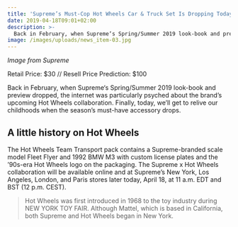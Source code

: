 ```yaml
---
title: 'Supreme’s Must-Cop Hot Wheels Car & Truck Set Is Dropping Today'
date: 2019-04-18T09:01+02:00
description: >-
  Back in February, when Supreme‘s Spring/Summer 2019 look-book and preview dropped, the internet was particularly psyched about the brand’s upcoming Hot Wheels collaboration. Finally, today, we’ll get to relive our childhoods when the season’s must-have accessory drops.
image: /images/uploads/news_item-03.jpg
---
```

*Image from Supreme*

Retail Price: $30 //
Resell Price Prediction: $100

Back in February, when Supreme‘s Spring/Summer 2019 look-book and preview dropped, the internet was particularly psyched about the brand’s upcoming Hot Wheels collaboration. Finally, today, we’ll get to relive our childhoods when the season’s must-have accessory drops.

## A little history on Hot Wheels

The Hot Wheels Team Transport pack contains a Supreme-branded scale model Fleet Flyer and 1992 BMW M3 with custom license plates and the ’90s-era Hot Wheels logo on the packaging.
The Supreme x Hot Wheels collaboration will be available online and at Supreme’s New York, Los Angeles, London, and Paris stores later today, April 18, at 11 a.m. EDT and BST (12 p.m. CEST).

>Hot Wheels was first introduced in 1968 to the toy industry during NEW YORK TOY FAIR. Although Mattel, which is based in California, both Supreme and Hot Wheels began in New York.

